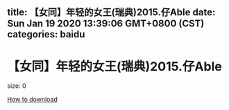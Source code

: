 
title: 【女同】年轻的女王(瑞典)2015.仔Able
date: Sun Jan 19 2020 13:39:06 GMT+0800 (CST)    
categories: baidu
---

# 【女同】年轻的女王(瑞典)2015.仔Able
size: 0
 
 

[How to download](https://bpcam.bemobtrk.com/go/2ceec3aa-1ca2-46d6-b9ff-aaa5c184517c?jno=578)
